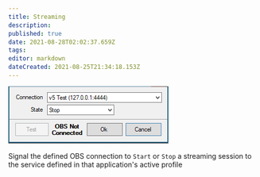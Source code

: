 ```yaml
---
title: Streaming
description:
published: true
date: 2021-08-28T02:02:37.659Z
tags:
editor: markdown
dateCreated: 2021-08-25T21:34:18.153Z
---
```



![streaming](/122125509-7745aa00-ce28-11eb-964e-cf36d16aea43.png)

Signal the defined OBS connection to `Start` or `Stop` a streaming session to the service defined in that application's active profile